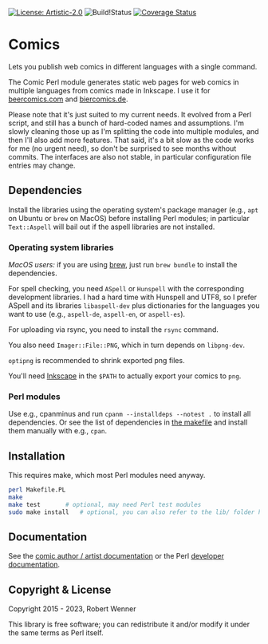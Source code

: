 [![License: Artistic-2.0](https://img.shields.io/badge/License-Perl-0298c3.svg)](https://opensource.org/licenses/Artistic-2.0)
![Build!Status](https://github.com/robertwenner/comics/actions/workflows/perl-versions.yml/badge.svg)
[![Coverage Status](https://coveralls.io/repos/github/robertwenner/comics/badge.svg?branch=master)](https://coveralls.io/github/robertwenner/comics?branch=master)

# Comics

Lets you publish web comics in different languages with a single command.

The Comic Perl module generates static web pages for web comics in multiple
languages from comics made in Inkscape. I use it for
[beercomics.com](https://beercomics.com) and
[biercomics.de](https://biercomics.de).

Please note that it's just suited to my current needs. It evolved from a
Perl script, and still has a bunch of hard-coded names and assumptions.
I'm slowly cleaning those up as I'm splitting the code into multiple
modules, and then I'll also add more features. That said, it's a bit slow as
the code works for me (no urgent need), so don't be surprised to see months
without commits. The interfaces are also not stable, in particular
configuration file entries may change.


## Dependencies

Install the libraries using the operating system's package manager (e.g.,
`apt` on Ubuntu or `brew` on MacOS) before installing Perl modules; in
particular `Text::Aspell` will bail out if the aspell libraries are not
installed.

### Operating system libraries

*MacOS users:*  if you are using [brew](https://brew.sh), just run `brew
bundle` to install the dependencies.

For spell checking, you need `ASpell` or `Hunspell` with the corresponding
development libraries. I had a hard time with Hunspell and UTF8, so I prefer
ASpell and its libraries `libaspell-dev` plus dictionaries for the languages
you want to use (e.g., `aspell-de`, `aspell-en`, or `aspell-es`).

For uploading via rsync, you need to install the `rsync` command.

You also need `Imager::File::PNG`, which in turn depends on `libpng-dev`.

`optipng` is recommended to shrink exported png files.

You'll need [Inkscape](https://inkscape.org) in the `$PATH` to actually
export your comics to `png`.


### Perl modules

Use e.g., cpanminus and run `cpanm --installdeps --notest .` to install
all dependencies. Or see the list of dependencies in [the makefile](Makefile.PL)
and install them manually with e.g., `cpan`.


## Installation

This requires make, which most Perl modules need anyway.

```bash
perl Makefile.PL
make
make test       # optional, may need Perl test modules
sudo make install   # optional, you can also refer to the lib/ folder here
```

## Documentation

See the [comic author / artist documentation](doc/index.md) or the Perl
[developer documentation](doc/developers.md).


## Copyright & License

Copyright 2015 - 2023, Robert Wenner

This library is free software; you can redistribute it and/or modify
it under the same terms as Perl itself.
